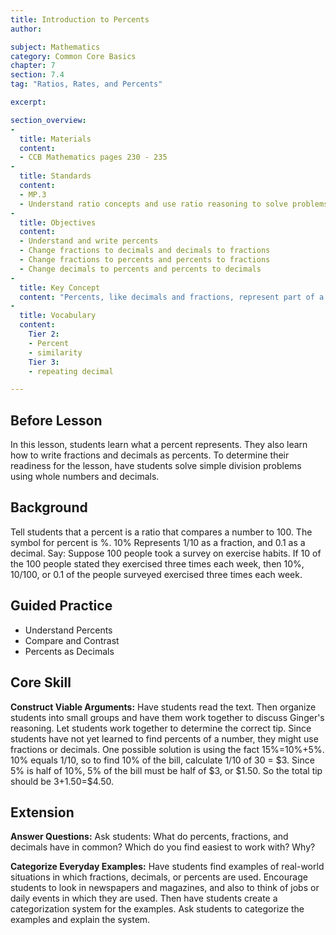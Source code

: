 ```yaml
---
title: Introduction to Percents
author:

subject: Mathematics
category: Common Core Basics
chapter: 7
section: 7.4
tag: "Ratios, Rates, and Percents"

excerpt:

section_overview:
-
  title: Materials
  content:
  - CCB Mathematics pages 230 - 235
-
  title: Standards
  content:
  - MP.3
  - Understand ratio concepts and use ratio reasoning to solve problems.
-
  title: Objectives
  content:
  - Understand and write percents
  - Change fractions to decimals and decimals to fractions
  - Change fractions to percents and percents to fractions
  - Change decimals to percents and percents to decimals
-
  title: Key Concept
  content: "Percents, like decimals and fractions, represent part of a whole."
-
  title: Vocabulary
  content:
    Tier 2:
    - Percent
    - similarity
    Tier 3:
    - repeating decimal

---
```

## Before Lesson

In this lesson, students learn what a percent represents. They also learn how to write fractions and decimals as percents. To determine their readiness for the lesson, have students solve simple division problems using whole numbers and decimals.

## Background

Tell students that a percent is a ratio that compares a number to 100. The symbol for percent is %. 10% Represents 1/10 as a fraction, and 0.1 as a decimal. Say: Suppose 100 people took a survey on exercise habits. If 10 of the 100 people stated they exercised three times each week, then 10%, 10/100, or 0.1 of the people surveyed exercised three times each week.

## Guided Practice

- Understand Percents
- Compare and Contrast
- Percents as Decimals

## Core Skill


**Construct Viable Arguments:** Have students read the text. Then organize students into small groups and have them work together to discuss Ginger's reasoning. Let students work together to determine the correct tip. Since students have not yet learned to find percents of a number, they might use fractions or decimals. One possible solution is using the fact 15%=10%+5%. 10% equals 1/10, so to find 10% of the bill, calculate 1/10 of 30 = $3. Since 5% is half of 10%, 5% of the bill must be half of $3, or $1.50. So the total tip should be $3+$1.50=$4.50.

## Extension

**Answer Questions:** Ask students: What do percents, fractions, and decimals have in common? Which do you find easiest to work with? Why?

**Categorize Everyday Examples:** Have students find examples of real-world situations in which fractions, decimals, or percents are used. Encourage students to look in newspapers and magazines, and also to think of jobs or daily events in which they are used. Then have students create a categorization system for the examples. Ask students to categorize the examples and explain the system.
